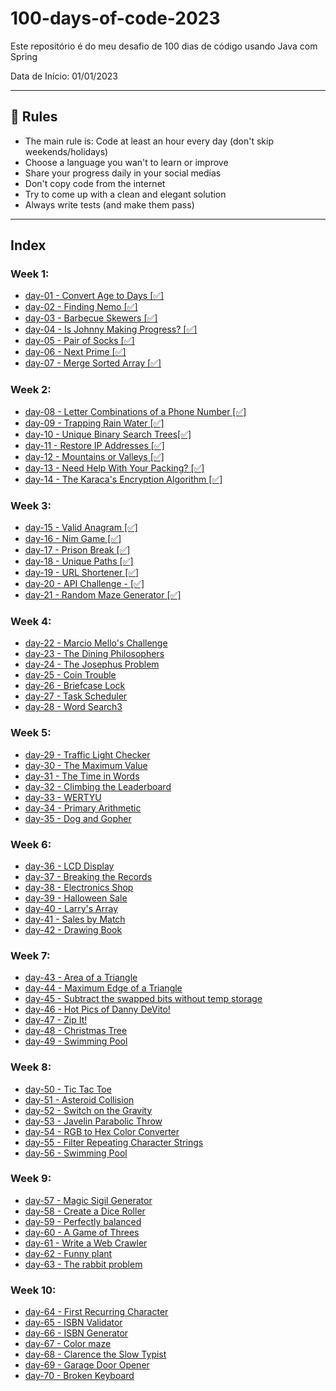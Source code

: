 # 100-days-of-code-2023
Este repositório é do meu desafio de 100 dias de código usando Java com Spring

Data de Início: 01/01/2023

---

## 🚩 Rules

- The main rule is: Code at least an hour every day (don't skip weekends/holidays)
- Choose a language you wan't to learn or improve
- Share your progress daily in your social medias
- Don't copy code from the internet
- Try to come up with a clean and elegant solution
- Always write tests (and make them pass)

---

## Index

### Week 1:
- [day-01 - Convert Age to Days [✅]](https://github.com/IAPOLINARIO/100-days-of-code/tree/main/Month-1/Week-01/day-01)
- [day-02 - Finding Nemo [✅]](https://github.com/IAPOLINARIO/100-days-of-code/tree/main/Month-1/Week-01/day-02)
- [day-03 - Barbecue Skewers [✅]](https://github.com/IAPOLINARIO/100-days-of-code/tree/main/Month-1/Week-01/day-03)
- [day-04 - Is Johnny Making Progress?  [✅]](https://github.com/IAPOLINARIO/100-days-of-code/tree/main/Month-1/Week-01/day-04)
- [day-05 - Pair of Socks [✅]](https://github.com/IAPOLINARIO/100-days-of-code/tree/main/Month-1/Week-01/day-05)
- [day-06 - Next Prime [✅]](https://github.com/IAPOLINARIO/100-days-of-code/tree/main/Month-1/Week-01/day-06)
- [day-07 - Merge Sorted Array [✅]](https://github.com/IAPOLINARIO/100-days-of-code/tree/main/Month-1/Week-01/day-07)

### Week 2:
- [day-08 - Letter Combinations of a Phone Number [✅]](https://github.com/IAPOLINARIO/100-days-of-code/tree/main/Month-1/Week-02/day-08)
- [day-09 - Trapping Rain Water [✅]](https://github.com/IAPOLINARIO/100-days-of-code/tree/main/Month-1/Week-02/day-09)
- [day-10 - Unique Binary Search Trees[✅]](https://github.com/IAPOLINARIO/100-days-of-code/tree/main/Month-1/Week-02/day-10)
- [day-11 - Restore IP Addresses [✅]](https://github.com/IAPOLINARIO/100-days-of-code/tree/main/Month-1/Week-02/day-11)
- [day-12 - Mountains or Valleys [✅]](https://github.com/IAPOLINARIO/100-days-of-code/tree/main/Month-1/Week-02/day-12)
- [day-13 - Need Help With Your Packing? [✅]](https://github.com/IAPOLINARIO/100-days-of-code/tree/main/Month-1/Week-02/day-13)
- [day-14 - The Karaca's Encryption Algorithm [✅]](https://github.com/IAPOLINARIO/100-days-of-code/tree/main/Month-1/Week-02/day-14)

### Week 3:
- [day-15 - Valid Anagram [✅]](https://github.com/IAPOLINARIO/100-days-of-code/tree/main/Month-1/Week-03/day-15)
- [day-16 - Nim Game [✅]](https://github.com/IAPOLINARIO/100-days-of-code/tree/main/Month-1/Week-03/day-16)
- [day-17 - Prison Break [✅]](https://github.com/IAPOLINARIO/100-days-of-code/tree/main/Month-1/Week-03/day-17)
- [day-18 - Unique Paths [✅]](https://github.com/IAPOLINARIO/100-days-of-code/tree/main/Month-1/Week-03/day-18)
- [day-19 - URL Shortener [✅]](https://github.com/IAPOLINARIO/100-days-of-code/tree/main/Month-1/Week-03/day-19)
- [day-20 - API Challenge - [✅]](https://github.com/IAPOLINARIO/100-days-of-code/tree/main/Month-1/Week-03/day-20)
- [day-21 - Random Maze Generator [✅]](https://github.com/IAPOLINARIO/100-days-of-code/tree/main/Month-1/Week-03/day-21)

### Week 4:
- [day-22 - Marcio Mello's Challenge](https://github.com/IAPOLINARIO/100-days-of-code/tree/main/Month-1/Week-04/day-22)
- [day-23 - The Dining Philosophers](https://github.com/IAPOLINARIO/100-days-of-code/tree/main/Month-1/Week-04/day-23)
- [day-24 - The Josephus Problem](https://github.com/IAPOLINARIO/100-days-of-code/tree/main/Month-1/Week-04/day-24)
- [day-25 - Coin Trouble](https://github.com/IAPOLINARIO/100-days-of-code/tree/main/Month-1/Week-04/day-25)
- [day-26 - Briefcase Lock](https://github.com/IAPOLINARIO/100-days-of-code/tree/main/Month-1/Week-04/day-26)
- [day-27 - Task Scheduler](https://github.com/IAPOLINARIO/100-days-of-code/tree/main/Month-1/Week-04/day-27)
- [day-28 - Word Search3](https://github.com/IAPOLINARIO/100-days-of-code/tree/main/Month-1/Week-04/day-28)

### Week 5:
- [day-29 - Traffic Light Checker](https://github.com/IAPOLINARIO/100-days-of-code/tree/main/Month-2/Week-05/day-29)
- [ day-30 - The Maximum Value](https://github.com/IAPOLINARIO/100-days-of-code/tree/main/Month-2/Week-05/day-30)
- [day-31 - The Time in Words](https://github.com/IAPOLINARIO/100-days-of-code/tree/main/Month-2/Week-05/day-31)
- [day-32 - Climbing the Leaderboard](https://github.com/IAPOLINARIO/100-days-of-code/tree/main/Month-2/Week-05/day-32)
- [day-33 - WERTYU](https://github.com/IAPOLINARIO/100-days-of-code/tree/main/Month-2/Week-05/day-33)
- [day-34 - Primary Arithmetic](https://github.com/IAPOLINARIO/100-days-of-code/tree/main/Month-2/Week-05/day-34)
- [day-35 - Dog and Gopher](https://github.com/IAPOLINARIO/100-days-of-code/tree/main/Month-2/Week-05/day-35)

### Week 6:
- [day-36 - LCD Display](https://github.com/IAPOLINARIO/100-days-of-code/tree/main/Month-2/Week-06/day-36)
- [day-37 - Breaking the Records](https://github.com/IAPOLINARIO/100-days-of-code/tree/main/Month-2/Week-06/day-37)
- [day-38 - Electronics Shop](https://github.com/IAPOLINARIO/100-days-of-code/tree/main/Month-2/Week-06/day-38)
- [day-39 - Halloween Sale](https://github.com/IAPOLINARIO/100-days-of-code/tree/main/Month-2/Week-06/day-39)
- [day-40 - Larry's Array](https://github.com/IAPOLINARIO/100-days-of-code/tree/main/Month-2/Week-06/day-40)
- [day-41 - Sales by Match](https://github.com/IAPOLINARIO/100-days-of-code/tree/main/Month-2/Week-06/day-41)
- [day-42 - Drawing Book](https://github.com/IAPOLINARIO/100-days-of-code/tree/main/Month-2/Week-06/day-42)

### Week 7:
- [day-43 - Area of a Triangle](https://github.com/IAPOLINARIO/100-days-of-code/tree/main/Month-2/Week-07/day-43)
- [day-44 - Maximum Edge of a Triangle](https://github.com/IAPOLINARIO/100-days-of-code/tree/main/Month-2/Week-07/day-44)
- [day-45 - Subtract the swapped bits without temp storage](https://github.com/IAPOLINARIO/100-days-of-code/tree/main/Month-2/Week-07/day-45)
- [day-46 - Hot Pics of Danny DeVito!](https://github.com/IAPOLINARIO/100-days-of-code/tree/main/Month-2/Week-07/day-46)
- [day-47 - Zip It!](https://github.com/IAPOLINARIO/100-days-of-code/tree/main/Month-2/Week-07/day-47)
- [day-48 - Christmas Tree](https://github.com/IAPOLINARIO/100-days-of-code/tree/main/Month-2/Week-07/day-48)
- [day-49 - Swimming Pool](https://github.com/IAPOLINARIO/100-days-of-code/tree/main/Month-2/Week-07/day-49)

### Week 8:
- [day-50 - Tic Tac Toe](https://github.com/IAPOLINARIO/100-days-of-code/tree/main/Month-2/Week-08/day-50)
- [day-51 - Asteroid Collision](https://github.com/IAPOLINARIO/100-days-of-code/tree/main/Month-2/Week-08/day-51)
- [day-52 - Switch on the Gravity](https://github.com/IAPOLINARIO/100-days-of-code/tree/main/Month-2/Week-08/day-52)
- [day-53 - Javelin Parabolic Throw](https://github.com/IAPOLINARIO/100-days-of-code/tree/main/Month-2/Week-08/day-53)
- [day-54 - RGB to Hex Color Converter](https://github.com/IAPOLINARIO/100-days-of-code/tree/main/Month-2/Week-08/day-54)
- [day-55 - Filter Repeating Character Strings](https://github.com/IAPOLINARIO/100-days-of-code/tree/main/Month-2/Week-08/day-55)
- [day-56 - Swimming Pool](https://github.com/IAPOLINARIO/100-days-of-code/tree/main/Month-2/Week-08/day-56)

### Week 9:
- [day-57 - Magic Sigil Generator](https://github.com/IAPOLINARIO/100-days-of-code/tree/main/Month-3/Week-09/day-57)
- [day-58 - Create a Dice Roller](https://github.com/IAPOLINARIO/100-days-of-code/tree/main/Month-3/Week-09/day-58)
- [day-59 - Perfectly balanced](https://github.com/IAPOLINARIO/100-days-of-code/tree/main/Month-3/Week-09/day-59)
- [day-60 - A Game of Threes](https://github.com/IAPOLINARIO/100-days-of-code/tree/main/Month-3/Week-09/day-60)
- [day-61 - Write a Web Crawler](https://github.com/IAPOLINARIO/100-days-of-code/tree/main/Month-3/Week-09/day-61)
- [day-62 - Funny plant](https://github.com/IAPOLINARIO/100-days-of-code/tree/main/Month-3/Week-09/day-62)
- [day-63 - The rabbit problem](https://github.com/IAPOLINARIO/100-days-of-code/tree/main/Month-3/Week-09/day-63)

### Week 10:
- [day-64 - First Recurring Character](https://github.com/IAPOLINARIO/100-days-of-code/tree/main/Month-3/Week-10/day-64)
- [day-65 - ISBN Validator](https://github.com/IAPOLINARIO/100-days-of-code/tree/main/Month-3/Week-10/day-65)
- [day-66 - ISBN Generator](https://github.com/IAPOLINARIO/100-days-of-code/tree/main/Month-3/Week-10/day-66)
- [day-67 - Color maze](https://github.com/IAPOLINARIO/100-days-of-code/tree/main/Month-3/Week-10/day-67)
- [day-68 - Clarence the Slow Typist](https://github.com/IAPOLINARIO/100-days-of-code/tree/main/Month-3/Week-10/day-68)
- [day-69 - Garage Door Opener](https://github.com/IAPOLINARIO/100-days-of-code/tree/main/Month-3/Week-10/day-69)
- [day-70 - Broken Keyboard](https://github.com/IAPOLINARIO/100-days-of-code/tree/main/Month-3/Week-10/day-70)
